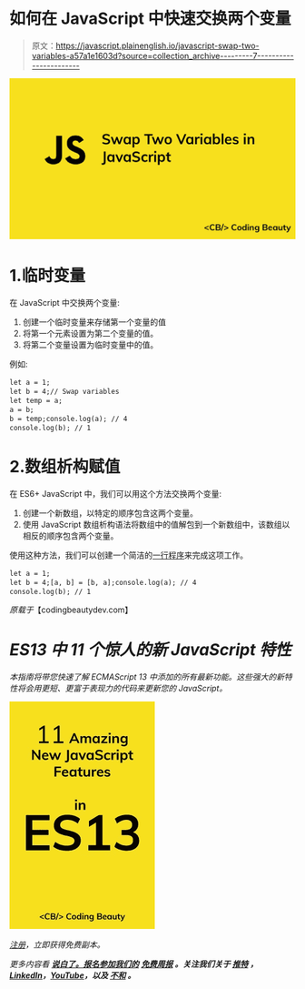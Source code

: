 # 如何在 JavaScript 中快速交换两个变量

> 原文：<https://javascript.plainenglish.io/javascript-swap-two-variables-a57a1e1603d?source=collection_archive---------7----------------------->

![](img/2bdc375db02cfd9af739186caa4fac5c.png)

# 1.临时变量

在 JavaScript 中交换两个变量:

1.  创建一个临时变量来存储第一个变量的值
2.  将第一个元素设置为第二个变量的值。
3.  将第二个变量设置为临时变量中的值。

例如:

```
let a = 1;
let b = 4;// Swap variables
let temp = a;
a = b;
b = temp;console.log(a); // 4
console.log(b); // 1
```

# 2.数组析构赋值

在 ES6+ JavaScript 中，我们可以用这个方法交换两个变量:

1.  创建一个新数组，以特定的顺序包含这两个变量。
2.  使用 JavaScript 数组析构语法将数组中的值解包到一个新数组中，该数组以相反的顺序包含两个变量。

使用这种方法，我们可以创建一个简洁的[一行程序](https://codingbeautydev.com/blog/javascript-one-liners/)来完成这项工作。

```
let a = 1;
let b = 4;[a, b] = [b, a];console.log(a); // 4
console.log(b); // 1
```

*原载于*【codingbeautydev.com】

# *ES13 中 11 个惊人的新 JavaScript 特性*

*本指南将带您快速了解 ECMAScript 13 中添加的所有最新功能。这些强大的新特性将会用更短、更富于表现力的代码来更新您的 JavaScript。*

*![](img/75a56482761ab63cfc081ad691d70d61.png)*

*[注册](https://cbdev.link/900477)，立即获得免费副本。*

**更多内容看* [***说白了。报名参加我们的***](https://plainenglish.io/) **[***免费周报***](http://newsletter.plainenglish.io/) *。关注我们关于* [***推特***](https://twitter.com/inPlainEngHQ) ，[***LinkedIn***](https://www.linkedin.com/company/inplainenglish/)*，*[***YouTube***](https://www.youtube.com/channel/UCtipWUghju290NWcn8jhyAw)*，以及* [***不和***](https://discord.gg/GtDtUAvyhW) *。****